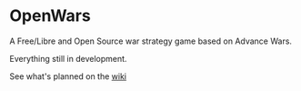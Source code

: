 # OpenWars
A Free/Libre and Open Source war strategy game based on Advance Wars.

Everything still in development.

See what's planned on the [wiki](https://github.com/ilaicraftYT/OpenWars/wiki)
